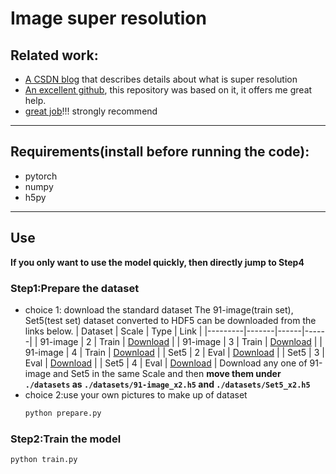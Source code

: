 # Image super resolution


## Related work:
- [A CSDN blog](https://blog.csdn.net/qianbin3200896/article/details/104181552?ops_request_misc=%257B%2522request%255Fid%2522%253A%2522164188419916780264030042%2522%252C%2522scm%2522%253A%252220140713.130102334..%2522%257D&request_id=164188419916780264030042&biz_id=0&utm_medium=distribute.pc_search_result.none-task-blog-2~all~top_positive~default-1-104181552.pc_search_insert_ulrmf&utm_term=%E8%B6%85%E5%88%86%E8%BE%A8%E7%8E%87%E9%87%8D%E5%BB%BA&spm=1018.2226.3001.4187) that describes details about what is super resolution
- [An excellent github](https://github.com/yjn870/SRCNN-pytorch), this repository was based on it, it offers me great help.
- [great job](https://github.com/xinntao/Real-ESRGAN)!!! strongly recommend
****
## Requirements(**install before running the code**):
- pytorch
- numpy
- h5py
  
****
## Use
**If you only want to use the model quickly, then directly jump to Step4**
### Step1:Prepare the dataset
- choice 1: download the standard dataset
  The 91-image(train set), Set5(test set) dataset converted to HDF5 can be downloaded from the links below.
  | Dataset | Scale | Type | Link |
  |---------|-------|------|------|
  | 91-image | 2 | Train | [Download](https://www.dropbox.com/s/2hsah93sxgegsry/91-image_x2.h5?dl=0) |
  | 91-image | 3 | Train | [Download](https://www.dropbox.com/s/curldmdf11iqakd/91-image_x3.h5?dl=0) |
  | 91-image | 4 | Train | [Download](https://www.dropbox.com/s/22afykv4amfxeio/91-image_x4.h5?dl=0) |
  | Set5 | 2 | Eval | [Download](https://www.dropbox.com/s/r8qs6tp395hgh8g/Set5_x2.h5?dl=0) |
  | Set5 | 3 | Eval | [Download](https://www.dropbox.com/s/58ywjac4te3kbqq/Set5_x3.h5?dl=0) |
  | Set5 | 4 | Eval | [Download](https://www.dropbox.com/s/0rz86yn3nnrodlb/Set5_x4.h5?dl=0) |
  Download any one of 91-image and Set5 in the same Scale and then **move them under `./datasets` as `./datasets/91-image_x2.h5` and `./datasets/Set5_x2.h5`**
- choice 2:use your own pictures to make up of dataset
  ```python
  python prepare.py
  ```
### Step2:Train the model
```python
python train.py
```

